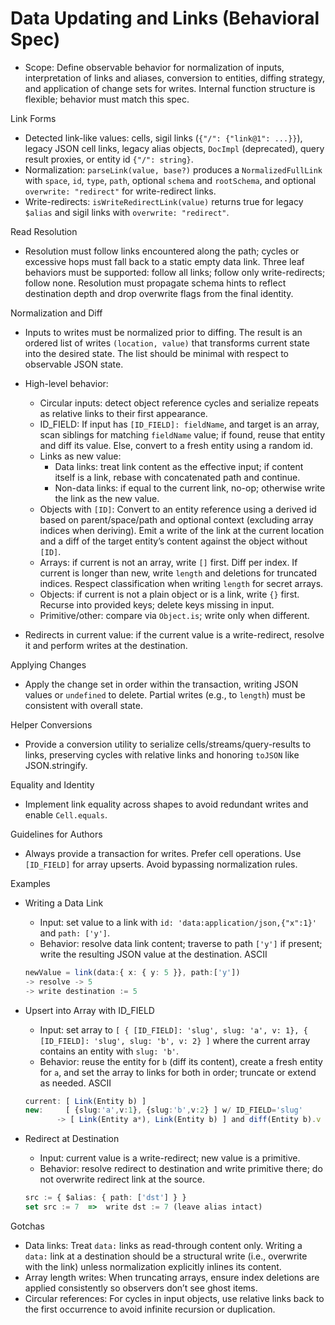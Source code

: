 # Data Updating and Links (Behavioral Spec)

- Scope: Define observable behavior for normalization of inputs, interpretation
  of links and aliases, conversion to entities, diffing strategy, and
  application of change sets for writes. Internal function structure is
  flexible; behavior must match this spec.

Link Forms

- Detected link-like values: cells, sigil links (`{"/": {"link@1": ...}}`),
  legacy JSON cell links, legacy alias objects, `DocImpl` (deprecated), query
  result proxies, or entity id `{"/": string}`.
- Normalization: `parseLink(value, base?)` produces a `NormalizedFullLink` with
  `space`, `id`, `type`, `path`, optional `schema` and `rootSchema`, and
  optional `overwrite: "redirect"` for write-redirect links.
- Write-redirects: `isWriteRedirectLink(value)` returns true for legacy `$alias`
  and sigil links with `overwrite: "redirect"`.

Read Resolution

- Resolution must follow links encountered along the path; cycles or excessive
  hops must fall back to a static empty data link. Three leaf behaviors must be
  supported: follow all links; follow only write-redirects; follow none.
  Resolution must propagate schema hints to reflect destination depth and drop
  overwrite flags from the final identity.

Normalization and Diff

- Inputs to writes must be normalized prior to diffing. The result is an ordered
  list of writes `(location, value)` that transforms current state into the
  desired state. The list should be minimal with respect to observable JSON
  state.

- High-level behavior:
  - Circular inputs: detect object reference cycles and serialize repeats as
    relative links to their first appearance.
  - ID_FIELD: If input has `[ID_FIELD]: fieldName`, and target is an array, scan
    siblings for matching `fieldName` value; if found, reuse that entity and
    diff its value. Else, convert to a fresh entity using a random id.
  - Links as new value:
    - Data links: treat link content as the effective input; if content itself
      is a link, rebase with concatenated path and continue.
    - Non-data links: if equal to the current link, no-op; otherwise write the
      link as the new value.
  - Objects with `[ID]`: Convert to an entity reference using a derived id based
    on parent/space/path and optional context (excluding array indices when
    deriving). Emit a write of the link at the current location and a diff of
    the target entity’s content against the object without `[ID]`.
  - Arrays: if current is not an array, write `[]` first. Diff per index. If
    current is longer than new, write `length` and deletions for truncated
    indices. Respect classification when writing `length` for secret arrays.
  - Objects: if current is not a plain object or is a link, write `{}` first.
    Recurse into provided keys; delete keys missing in input.
  - Primitive/other: compare via `Object.is`; write only when different.

- Redirects in current value: if the current value is a write-redirect, resolve
  it and perform writes at the destination.

Applying Changes

- Apply the change set in order within the transaction, writing JSON values or
  `undefined` to delete. Partial writes (e.g., to `length`) must be consistent
  with overall state.

Helper Conversions

- Provide a conversion utility to serialize cells/streams/query-results to
  links, preserving cycles with relative links and honoring `toJSON` like
  JSON.stringify.

Equality and Identity

- Implement link equality across shapes to avoid redundant writes and enable
  `Cell.equals`.

Guidelines for Authors

- Always provide a transaction for writes. Prefer cell operations. Use
  `[ID_FIELD]` for array upserts. Avoid bypassing normalization rules.

Examples

- Writing a Data Link
  - Input: set value to a link with `id: 'data:application/json,{"x":1}'` and
    `path: ['y']`.
  - Behavior: resolve data link content; traverse to path `['y']` if present;
    write the resulting JSON value at the destination. ASCII

  ```ts
  newValue = link(data:{ x: { y: 5 }}, path:['y'])
  -> resolve -> 5
  -> write destination := 5
  ```

- Upsert into Array with ID_FIELD
  - Input: set array to
    `[ { [ID_FIELD]: 'slug', slug: 'a', v: 1}, { [ID_FIELD]: 'slug', slug: 'b', v: 2} ]`
    where the current array contains an entity with `slug: 'b'`.
  - Behavior: reuse the entity for `b` (diff its content), create a fresh entity
    for `a`, and set the array to links for both in order; truncate or extend as
    needed. ASCII

  ```ts
  current: [ Link(Entity b) ]
  new:     [ {slug:'a',v:1}, {slug:'b',v:2} ] w/ ID_FIELD='slug'
         -> [ Link(Entity a*), Link(Entity b) ] and diff(Entity b).v := 2
  ```

- Redirect at Destination
  - Input: current value is a write-redirect; new value is a primitive.
  - Behavior: resolve redirect to destination and write primitive there; do not
    overwrite redirect link at the source.

  ```ts
  src := { $alias: { path: ['dst'] } }
  set src := 7  =>  write dst := 7 (leave alias intact)
  ```

Gotchas

- Data links: Treat `data:` links as read-through content only. Writing a
  `data:` link at a destination should be a structural write (i.e., overwrite
  with the link) unless normalization explicitly inlines its content.
- Array length writes: When truncating arrays, ensure index deletions are
  applied consistently so observers don’t see ghost items.
- Circular references: For cycles in input objects, use relative links back to
  the first occurrence to avoid infinite recursion or duplication.
